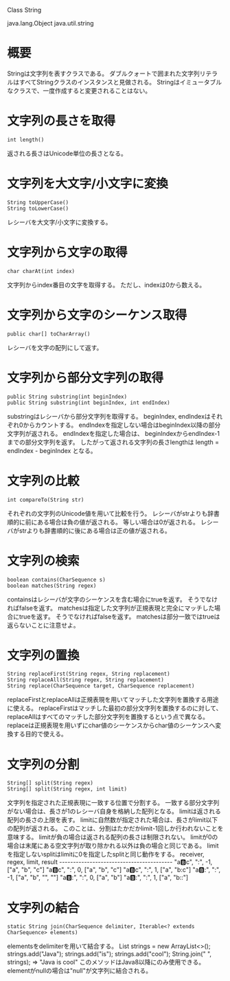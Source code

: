 Class String

java.lang.Object
  java.util.string

# 概要
Stringは文字列を表すクラスである。
ダブルクォートで囲まれた文字列リテラルはすべてStringクラスのインスタンスと見做される。
Stringはイミュータブルなクラスで、一度作成すると変更されることはない。

# 文字列の長さを取得
    int length()
返される長さはUnicode単位の長さとなる。

# 文字列を大文字/小文字に変換
    String toUpperCase()
    String toLowerCase()
レシーバを大文字/小文字に変換する。

# 文字列から文字の取得
    char charAt(int index)
文字列からindex番目の文字を取得する。
ただし、indexは0から数える。

# 文字列から文字のシーケンス取得
    public char[] toCharArray()
レシーバを文字の配列にして返す。

# 文字列から部分文字列の取得
    public String substring(int beginIndex)
    public String substring(int beginIndex, int endIndex)
substringはレシーバから部分文字列を取得する。
beginIndex, endIndexはそれぞれ0からカウントする。
endIndexを指定しない場合はbeginIndex以降の部分文字列が返される。
endIndexを指定した場合は、
beginIndexからendIndex-1までの部分文字列を返す。
したがって返される文字列の長さlengthは
length = endIndex - beginIndex
となる。

# 文字列の比較
    int compareTo(String str)
それぞれの文字列のUnicode値を用いて比較を行う。
レシーバがstrよりも辞書順的に前にある場合は負の値が返される。
等しい場合は0が返される。
レシーバがstrよりも辞書順的に後にある場合は正の値が返される。

# 文字列の検索
    boolean contains(CharSequence s)
    boolean matches(String regex)
containsはレシーバが文字のシーケンスを含む場合にtrueを返す。
そうでなければfalseを返す。
matchesは指定した文字列が正規表現と完全にマッチした場合にtrueを返す。
そうでなければfalseを返す。
matchesは部分一致ではtrueは返らないことに注意せよ。

# 文字列の置換
    String replaceFirst(String regex, String replacement)
    String replaceAll(String regex, String replacement)
    String replace(CharSequence target, CharSequence replacement)
replaceFirstとreplaceAllは正規表現を用いてマッチした文字列を置換する用途に使える。
replaceFirstはマッチした最初の部分文字列を置換するのに対して、
replaceAllはすべてのマッチした部分文字列を置換するという点で異なる。
replaceは正規表現を用いずにchar値のシーケンスからchar値のシーケンスへ変換する目的で使える。

# 文字列の分割
    String[] split(String regex)
    String[] split(String regex, int limit)
文字列を指定された正規表現に一致する位置で分割する。
一致する部分文字列がない場合は、長さが1のレシーバ自身を格納した配列となる。
limitは返される配列の長さの上限を表す。
limitに自然数が指定された場合は、長さがlimit以下の配列が返される。
このことは、分割はたかだかlimit-1回しか行われないことを意味する。
limitが負の場合は返される配列の長さは制限されない。
limitが0の場合は末尾にある空文字列が取り除かれる以外は負の場合と同じである。
limitを指定しないsplitはlimitに0を指定したsplitと同じ動作をする。
    receiver, regex, limit, result
    -----------------------------------------
    "a:b:c",  ":",   -1,   ["a", "b", "c"]
    "a:b:c",  ":",    0,   ["a", "b", "c"]
    "a:b:c",  ":",    1,   ["a", "b:c"]
    "a:b::",  ":",   -1,   ["a", "b", "", ""]
    "a:b::",  ":",    0,   ["a", "b"]
    "a:b::",  ":",    1,   ["a", "b::"]

# 文字列の結合
    static String join(CharSequence delimiter, Iterable<? extends CharSequence> elements)
elementsをdelimiterを用いて結合する。
    List<String> strings = new ArrayList<>();
    strings.add("Java");
    strings.add("is");
    strings.add("cool");
    String.join(" ", strings);
    => "Java is cool"
このメソッドはJava8以降にのみ使用できる。
elementがnullの場合は"null"が文字列に結合される。
